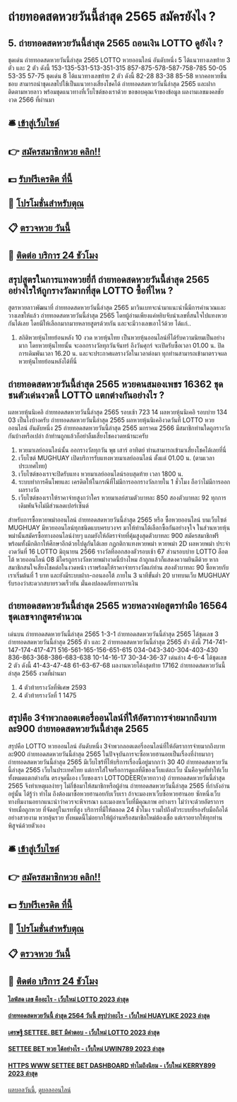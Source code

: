 # ถ่ายทอดสดหวยวันนี้ล่าสุด 2565 สมัครยังไง ?
## 5. ถ่ายทอดสดหวยวันนี้ล่าสุด 2565 ถอนเงิน LOTTO ดูยังไง ?
ชุดเด่น ถ่ายทอดสดหวยวันนี้ล่าสุด 2565 LOTTO หวยออนไลน์ อันดับหนึ่ง 5 ได้แนวทางเลขท้าย 3 ตัว และ 2 ตัว ดังนี้
153-135-531-513-351-315
857-875-578-587-758-785
50-05
53-35
57-75
ชุดเด่น 8 ได้แนวทางเลขท้าย 2 ตัว ดังนี้
82-28
83-38
85-58
หากคอหวยชื่นชอบ สามารถนำชุดเลขไปใช้เป็นแนวทางเสี่ยงโชคได้ ถ่ายทอดสดหวยวันนี้ล่าสุด 2565 และฝากติดตามหวยลาว พร้อมชุดแนวทางที่เว็บไซต์ของเราด้วย
ขอขอบคุณเจ้าของข้อมูล
ผลงานเลขมงคลชัยงวด 2566 ที่ผ่านมา


## 🛎 [เข้าสู่เว็บไซต์](https://bit.ly/3BG5bNw)
## 👉 [สมัครสมาชิกหวย คลิก!!](https://bit.ly/3BG5bNw)
## 💵 [รับฟรีเครดิต ที่นี้](https://bit.ly/3C3mvgS)
## 👑 [โปรโมชั่นสำหรับตุณ](https://bit.ly/3C3mvgS)
## 📋 [ตรวจหวย วันนี้](https://bit.ly/3C3mvgS)
## 📱 [ติดต่อ บริการ 24 ชัวโมง](https://bit.ly/3C3mvgS)

## สรุปสูตรในการแทงหวยยี่กี ถ่ายทอดสดหวยวันนี้ล่าสุด 2565 อย่างไรให้ถูกรางวัลมากที่สุด LOTTO ซื้อที่ไหน ?
สูตรหวยลาวพัฒนาที่ ถ่ายทอดสดหวยวันนี้ล่าสุด 2565 มาวินเบทจะนำมาแนะนำนี้มีการคำนวณและวางเลขให้แล้ว ถ่ายทอดสดหวยวันนี้ล่าสุด 2565 โดยผู้อ่านเพียงแค่หยิบจับนำเลขที่สนใจไปแทงหวยกันได้เลย โดยมีให้เลือกมากมายหลายสูตรด้วยกัน และจะมีวางเลขเอาไว้ด้วย ได้แก่..
1. สถิติหวยหุ้นไทยย้อนหลัง 10 งวด หวยหุ้นไทย เป็นหวยหุ้นออนไลน์ที่ได้รับความนิยมเป็นอย่างมาก โดยหวยหุ้นไทยนั้น จะออกรางวัลทุกวันจันทร์ ถึงวันศุกร์ จะเปิดรับซื้อเวลา 01.00 น. ปิดการเดิมพันเวลา 16.20 น. และจะประกาศผลรางวัลในเวลาต่อมา ทุกท่านสามารถเข้ามาตรวจผลหวยหุ้นไทยย้อนหลังได้ที่นี่

## ถ่ายทอดสดหวยวันนี้ล่าสุด 2565 หวยคนสมองเพชร 16362 ชุดชนตัวเด่นงวดนี้ LOTTO แตกต่างกันอย่างไร ?
ผลหวยหุ้นนิเคอิ ถ่ายทอดสดหวยวันนี้ล่าสุด 2565 รอบเช้า
723
14
ผลหวยหุ้นนิเคอิ รอบบ่าย
134
03
เป็นไงบ้างครับ ถ่ายทอดสดหวยวันนี้ล่าสุด 2565 ผลหวยหุ้นนิเคอิงวดวันที่ LOTTO หวยออนไลน์ อันดับหนึ่ง 25 ถ่ายทอดสดหวยวันนี้ล่าสุด 2565 มกราคม 2566 มีสมาชิกท่านใดถูกรางวัลกันบ้างหรือเปล่า ถ้าท่านถูกแล้วก็อย่าลืมเสี่ยงโชคงวดหน้านะครับ
1. หวยมาเลย์ออนไลน์นั้น ออกรางวัลทุกวัน พุธ เสาร์ อาทิตย์ ท่านสามารถเข้ามาเสี่ยงโชคได้เลยที่นี่
2. เว็บไซต์ MUGHUAY เปิดบริการรับแทงหวยมาเลย์ออนไลน์ ตั้งแต่ 01.00 น. (ตามเวลาประเทศไทย)
3. เว็บไซต์ของเราจะปิดรับแทง หวยมาเลย์ออนไลน์รอบสุดท้าย เวลา 1800 น.
4. ระบบทำการคืนโพยและ เครดิตให้ในกรณีที่ไม่มีการออกรางวัลภายใน 1 ชั่วโมง ถือว่าไม่มีการออกผลรางวัล
5. เว็บไซต์ของเราให้ราคาจ่ายสูงกว่าใคร หวยมาเลย์สามตัวบาทละ 850 สองตัวบาทละ 92 ทุกการเดิมพันจึงไม่มีส่วนลดเปอร์เซ็นต์

สำหรับการซื้อหวยพม่าออนไลน์ ถ่ายทอดสดหวยวันนี้ล่าสุด 2565 หรือ ซื้อหวยออนไลน์ บนเว็บไซต์ MUGHUAY มีหวยออนไลน์ทุกชนิดแบบครบวงจร มาให้ท่านได้เลือกซื้อกันอย่างจุใจ ในส่วนหวยหุ้นพม่านั้นสมัครซื้อทางออนไลน์ง่ายๆ แถมยังให้อัตราจ่ายที่คุ้มสูงสุดตัวบาทละ 900 สมัครสมาชิกฟรีพร้อมทั้งมีกติกาให้ศึกษาอีกด้วยไปดูกันได้เลย
กฏกติกาแทงหวยพม่า หวยพม่า 2D
ผลหวยพม่า ประจำงวดวันที่ 16 LOTTO มิถุนายน 2566 รางวัลที่ออกสองตัวรอบเช้า 67 ส่วนรอบบ่าย LOTTO ล็อตโต้ หวยออนไลน์ 08 มีใครถูกรางวัลหวยพม่างวดนี้บ้างไหม ถ้าถูกแล้วก็แสดงความยินดีด้วย หากสมาชิกสนใจเสี่ยงโชคต่อในงวดหน้า เราพร้อมให้ราคาจ่ายรางวัลแก่ท่าน สองตัวบาทละ 90 ซื้อหวยกับเราเริ่มต้นที่ 1 บาท และยังมีระบบฝาก-ถอนออโต้ ภายใน 3 นาทีขั้นต่ำ 20 บาทบนเว็บ MUGHUAY รับรองว่าสะดวกสบายรวดเร็วทัน มั่นคงปลอดภัยทางการเงิน

## ถ่ายทอดสดหวยวันนี้ล่าสุด 2565 หวยหลวงพ่อสูตรทำมือ 16564 ชุดเลขจากสูตรคำนวณ
เด่นบน ถ่ายทอดสดหวยวันนี้ล่าสุด 2565 1-3-1 ถ่ายทอดสดหวยวันนี้ล่าสุด 2565 ได้ชุดเลข 3 ถ่ายทอดสดหวยวันนี้ล่าสุด 2565 ตัว และ 2 ถ่ายทอดสดหวยวันนี้ล่าสุด 2565 ตัว ดังนี้
714-741-147-174-417-471
516-561-165-156-651-615
034-043-340-304-403-430
836-863-368-386-683-638
10-14-16-17
30-34-36-37
เด่นล่าง 4-6-4 ได้ชุดเลข 2 ตัว ดังนี้
41-43-47-48
61-63-67-68
ผลงานหวยโค้งสุดท้าย 17162 ถ่ายทอดสดหวยวันนี้ล่าสุด 2565 งวดที่ผ่านมา
1. 4 ตัวท้ายรางวัลที่พิเศษ 2593
2. 4 ตัวท้ายรางวัลที่ 1 1475

## สรุปคือ 3จำพวกลอตเตอรี่ออนไลน์ที่ให้อัตราการจ่ายมากถึงบาทละ900 ถ่ายทอดสดหวยวันนี้ล่าสุด 2565
สรุปคือ LOTTO หวยออนไลน์ อันดับหนึ่ง 3จำพวกลอตเตอรี่ออนไลน์ที่ให้อัตราการจ่ายมากถึงบาทละ900 ถ่ายทอดสดหวยวันนี้ล่าสุด 2565 ในปัจจุบันการจะซื้อหวยฮานอยเป็นเรื่องที่ง่ายมากๆ ถ่ายทอดสดหวยวันนี้ล่าสุด 2565 มีเว็บไซร้ที่ให้บริการเรื่องนี้อยู่มากกว่า 30 40 ถ่ายทอดสดหวยวันนี้ล่าสุด 2565 เว็บในประเทศไทย แต่การใส่ใจหรือการดูแลที่ดีของเว็บแต่ละเว็บ นั้นคือจุดที่ทำให้เว็บทั้งหมดแตกต่างกัน ตรงจุดนี้เอง เว็บของเรา LOTTODEER(หวยกวาง) ถ่ายทอดสดหวยวันนี้ล่าสุด 2565 จึงทำเหตุผลง่ายๆ ไม่กี่ข้อมาให้สมาชิกหรือผู้อ่าน ถ่ายทอดสดหวยวันนี้ล่าสุด 2565 ที่กำลังอ่านอยู่นั้น ได้รู้ว่า ทำไม ถึงต้องมาซื้อหวยฮานอยกับเว็บเรา
ถ้าจะมองหาเว็บซื้อหวยฮานอย ซักหนึ่งเว็บ ทางทีมงานอยากแนะนำว่าควรจะพิจารณา และมองหาเว็บที่มีคุณภาพ อย่างเรา ไม่ว่าจะด้วยอัตราการจ่ายเมื่อถูกหวย ที่จัดอยู่ในเรทที่สูง บริการที่มีให้ตลอด 24 ชั่วโมง รวมไปถึงตัวระบบที่รองรับมือถือได้อย่างสวยงาม หวยลุ้นรวย ทั้งหมดนี้ไม่อยากให้ผู้อ่านหรือสมาชิกใหม่ต้องเชื่อ แต่เราอยากให้ทุกท่านพิสูจน์ด้วยตัวเอง

## 🛎 [เข้าสู่เว็บไซต์](https://bit.ly/3BG5bNw)
## 👉 [สมัครสมาชิกหวย คลิก!!](https://bit.ly/3BG5bNw)
## 💵 [รับฟรีเครดิต ที่นี้](https://bit.ly/3C3mvgS)
## 👑 [โปรโมชั่นสำหรับตุณ](https://bit.ly/3C3mvgS)
## 📋 [ตรวจหวย วันนี้](https://bit.ly/3C3mvgS)
## 📱 [ติดต่อ บริการ 24 ชัวโมง](https://bit.ly/3C3mvgS)

#### [ไลฟ์สด เลข คืออะไร - เว็บใหม่ LOTTO 2023 ล่าสุด](https://atom.io/themes/ไลฟ์สด%20เลข%20คืออะไร%20-%20เว็บใหม่%20lotto%202023%20ล่าสุด)
#### [ถ่ายทอดสดหวยวันนี้ ล่าสุด 2564 วันนี้ สรุปว่าอะไร - เว็บใหม่ HUAYLIKE 2023 ล่าสุด](https://atom.io/themes/ถ่ายทอดสดหวยวันนี้%20ล่าสุด%202564%20วันนี้%20สรุปว่าอะไร%20-%20เว็บใหม่%20huaylike%202023%20ล่าสุด)
#### [เศรษฐี SETTEE. BET มีคำตอบ - เว็บใหม่ LOTTO 2023 ล่าสุด](https://atom.io/themes/เศรษฐี%20settee.%20bet%20มีคำตอบ%20-%20เว็บใหม่%20lotto%202023%20ล่าสุด)
#### [SETTEE BET หวย ได้อย่างไร - เว็บใหม่ UWIN789 2023 ล่าสุด](https://atom.io/themes/settee%20bet%20หวย%20ได้อย่างไร%20-%20เว็บใหม่%20uwin789%202023%20ล่าสุด)
#### [HTTPS WWW SETTEE BET DASHBOARD ทำไมถึงนิยม - เว็บใหม่ KERRY899 2023 ล่าสุด](https://atom.io/themes/https%20www%20settee%20bet%20dashboard%20ทำไมถึงนิยม%20-%20เว็บใหม่%20kerry899%202023%20ล่าสุด)

[ผลบอลวันนี้](https://siamsport.tv "ผลบอลวันนี้"), [ดูบอลออนไลน์](https://siamsport.tv/ดูบอลสด "ดูบอลออนไลน์")